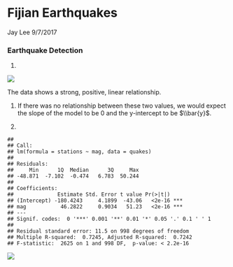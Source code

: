 Fijian Earthquakes
================
Jay Lee
9/7/2017

### Earthquake Detection

1.  

![](Lab_2_files/figure-markdown_github-ascii_identifiers/unnamed-chunk-1-1.png)

The data shows a strong, positive, linear relationship.

1.  If there was no relationship between these two values, we would expect the slope of the model to be 0 and the y-intercept to be $\\bar{y}$.

2.  

<!-- -->

    ## 
    ## Call:
    ## lm(formula = stations ~ mag, data = quakes)
    ## 
    ## Residuals:
    ##     Min      1Q  Median      3Q     Max 
    ## -48.871  -7.102  -0.474   6.783  50.244 
    ## 
    ## Coefficients:
    ##              Estimate Std. Error t value Pr(>|t|)    
    ## (Intercept) -180.4243     4.1899  -43.06   <2e-16 ***
    ## mag           46.2822     0.9034   51.23   <2e-16 ***
    ## ---
    ## Signif. codes:  0 '***' 0.001 '**' 0.01 '*' 0.05 '.' 0.1 ' ' 1
    ## 
    ## Residual standard error: 11.5 on 998 degrees of freedom
    ## Multiple R-squared:  0.7245, Adjusted R-squared:  0.7242 
    ## F-statistic:  2625 on 1 and 998 DF,  p-value: < 2.2e-16

![](Lab_2_files/figure-markdown_github-ascii_identifiers/unnamed-chunk-2-1.png)
